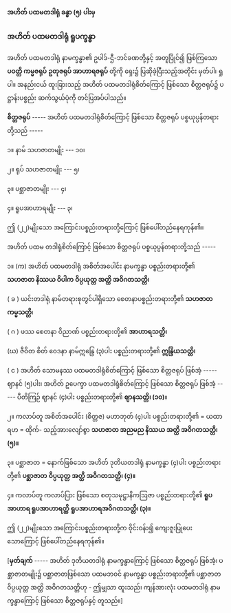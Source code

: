 **အဟိတ် ပထမတဒါရုံ ခန္ဓာ (၅) ပါးမှ**
### အဟိတ် ပထမတဒါရုံ ရူပက္ခန္ဓာ

အဟိတ် ပထမတဒါရုံ နာမက္ခန္ဓာ၏ ဥပါဒ်-ဌီ-ဘင်ခဏတို့နှင့် အတူပြိုင်၍ ဖြစ်ကြသော **ပဝတ္တိ ကမ္မဇရုပ်**
**ဥတုဇရုပ် အာဟာရဇရုပ်** တို့ကို ရှေး၌ ပြဆိုခဲ့ပြီးသည့်အတိုင်း မှတ်ပါ၊ ရှုပါ။ အနည်းငယ် ထူးခြားသည့် အဟိတ်
ပထမတဒါရုံစိတ်ကြောင့် ဖြစ်သော စိတ္တဇရုပ်၌ ပဋ္ဌာန်းပစ္စည်း ဆက်သွယ်ပုံကို တင်ပြအပ်ပါသည်။

**စိတ္တဇရုပ်** ----- အဟိတ် ပထမတဒါရုံစိတ်ကြောင့် ဖြစ်သော စိတ္တဇရုပ် ပစ္စယုပ္ပန်တရားတို့သည် -----

၁။ နာမ် သဟဇာတမျိုး --- ၁၀၊

၂။ ရုပ် သဟဇာတမျိုး --- ၅၊

၃။ ပစ္ဆာဇာတမျိုး --- ၄၊

၄။ ရူပအာဟာရမျိုး --- ၃၊

ဤ (၂၂)မျိုးသော အကြောင်းပစ္စည်းတရားတို့ကြောင့် ဖြစ်ပေါ်တည်နေရကုန်၏။

အဟိတ် ပထမ တဒါရုံစိတ်ကြောင့် ဖြစ်သော စိတ္တဇရုပ် ပစ္စယုပ္ပန်တရားတို့သည် -----

၁။ (က) အဟိတ် ပထမတဒါရုံ အစိတ်အပေါင်း နာမက္ခန္ဓာ ပစ္စည်းတရားတို့၏ **သဟဇာတ နိဿယ ဝိပါက**
**ဝိပ္ပယုတ္တ အတ္ထိ အဝိဂတသတ္တိ၊**

( ခ ) ယင်းတဒါရုံ နာမ်တရားစုတွင်ပါရှိသော စေတနာပစ္စည်းတရားတို့၏ **သဟဇာတ ကမ္မသတ္တိ**၊

( ဂ ) ဖဿ စေတနာ ဝိညာဏ် ပစ္စည်းတရားတို့၏ **အာဟာရသတ္တိ၊**

(ဃ) ဇီဝိတ စိတ် ဝေဒနာ နာမ်ဣန္ဒြေ (၃)ပါး ပစ္စည်းတရားတို့၏ **ဣန္ဒြိယသတ္တိ၊**

( င ) အဟိတ် သောမနဿ ပထမတဒါရုံစိတ်ကြောင့် ဖြစ်သော စိတ္တဇရုပ် ဖြစ်အံ့ ----- ဈာနင် (၅)ပါး၊
အဟိတ် ဥပေက္ခာ ပထမတဒါရုံစိတ်ကြောင့် ဖြစ်သော စိတ္တဇရုပ် ဖြစ်အံ့ ----- ပီတိကြဉ် ဈာနင်
(၄)ပါး ပစ္စည်းတရားတို့၏ **ဈာနသတ္တိ၊ (၁၀)**။

၂။ ကလာပ်တူ အစိတ်အပေါင်း (စိတ္တဇ) မဟာဘုတ် (၄)ပါး ပစ္စည်းတရားတို့၏ = ယထာရဟ = ထိုက်-
သည့်အားလျော်စွာ **သဟဇာတ အညမည နိဿယ အတ္ထိ အဝိဂတသတ္တိ၊ (၅)။**

၃။ ပစ္ဆာဇာတ = နောက်ဖြစ်သော အဟိတ် ဒုတိယတဒါရုံ နာမက္ခန္ဓာ (၄)ပါး ပစ္စည်းတရားတို့၏ **ပစ္ဆာဇာတ**
**ဝိပ္ပယုတ္တ အတ္ထိ အဝိဂတသတ္တိ၊ (၄)။**

၄။ ကလာပ်တူ ကလာပ်ပြား ဖြစ်သော စတုသမုဋ္ဌာနိကဩဇာ ပစ္စည်းတရားတို့၏ **ရူပအာဟာရ ရူပအာဟာရတ္ထိ**
**ရူပအာဟာရအဝိဂတသတ္တိ၊ (၃)။**

ဤ (၂၂)မျိုးသော အကြောင်းပစ္စည်းတရားတို့က ဝိုင်းဝန်း၍ ကျေးဇူးပြုပေးသောကြောင့် ဖြစ်ပေါ်တည်နေရကုန်၏။

[**မှတ်ချက်** ----- အဟိတ် ဒုတိယတဒါရုံ နာမက္ခန္ဓာကြောင့် ဖြစ်သော စိတ္တဇရုပ် ဖြစ်အံ့၊ ပစ္ဆာဇာတမျိုး၌
ပစ္ဆာဇာတဖြစ်သော ပထမဘဝင် နာမက္ခန္ဓာ ပစ္စည်းတရားတို့၏ ပစ္ဆာဇာတ ဝိပ္ပယုတ္တ အတ္ထိ အဝိဂတသတ္တိဟု -
ဤမျှသာ ထူးသည်၊ ကျန်အားလုံး ပထမတဒါရုံ နာမက္ခန္ဓာကြောင့် ဖြစ်သော စိတ္တဇရုပ်နှင့် တူသည်။]